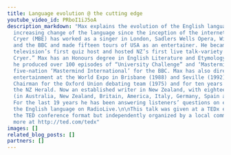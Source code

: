 ```yaml
---
title: Language evolution @ the cutting edge
youtube_video_id: PRboI1iJ5oA
description_markdown: "Max explains the evolution of the English language and the
  increasing change of the language since the inception of the internet.\r\nhttp://TEDxAuckland.com\n\nMax
  Cryer (MBE) has worked as a singer in London, Sadlers Wells Opera, Wigmore Hall
  and the BBC and made fifteen tours of USA as an entertainer. He became New Zealand
  television’s first quiz host and hosted NZ’s first live talk-variety show “Town
  Cryer.” Max has an Honours degree in English Literature and Etymology, and for TVNZ
  he produced over 100 episodes of “University Challenge” and ‘Mastermind’ plus the
  five-nation ‘Mastermind International’ for the BBC. Max has also directed the NZ
  entertainment at the World Expo in Brisbane (1988) and Seville (1992). He has been
  Chairman for the Oxford Union debating team (1975) and for ten years columnist of
  the NZ Herald. Now an established writer in New Zealand, with eighteen books published
  (in Australia, New Zealand, Britain, America, Italy, Germany, Spain and Russia).
  For the last 19 years he has been answering listeners’ questions on etymology &
  the English language on RadioLive.\n\nThis talk was given at a TEDx event using
  the TED conference format but independently organized by a local community. Learn
  more at http://ted.com/tedx"
images: []
related_blog_posts: []
partners: []
---
```

